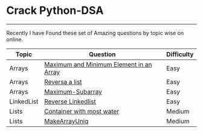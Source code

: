 # Crack Python-DSA

---

Recently I have Found these set of Amazing questions by topic wise on online.

| Topic      | Question                                                                                                               | Difficulty |
|------------|------------------------------------------------------------------------------------------------------------------------|------------|
| Arrays     | [ Maximum and Minimum Element in an Array](https://github.com/BHariKrishnaReddy/Python-DSA/blob/main/MinMaxOfArray.py) | Easy       |
| Arrays     | [Reversa a list](https://github.com/BHariKrishnaReddy/Python-DSA/blob/main/ReverseList.py)                             | Easy       |
| Arrays     | [Maximum-Subarray](https://github.com/BHariKrishnaReddy/Python-DSA/blob/main/Maximum-Subarray.py)                      | Easy       |
| LinkedList | [Reverse Linkedlist](https://github.com/BHariKrishnaReddy/Python-DSA/blob/main/ReverseLinkedList.py)                   | Easy       |
| Lists      | [Container with most water](https://github.com/BHariKrishnaReddy/Python-DSA/blob/main/Container%20with%20most%20water)                                                                                          | Medium     |
| Lists | [MakeArrayUniq](https://github.com/BHariKrishnaReddy/Python-DSA/blob/main/MakeArrayElementsUniq.py)                                                                                                      | Medium       |